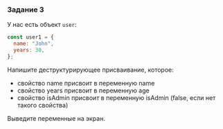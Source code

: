 ### Задание 3

У нас есть объект `user`:

```javascript
const user1 = {
  name: "John",
  years: 30,
};
```

Напишите деструктурирующее присваивание, которое:

- свойство name присвоит в переменную name
- свойство years присвоит в переменную age
- свойство isAdmin присвоит в переменную isAdmin (false, если нет такого свойства)

Выведите переменные на экран.
